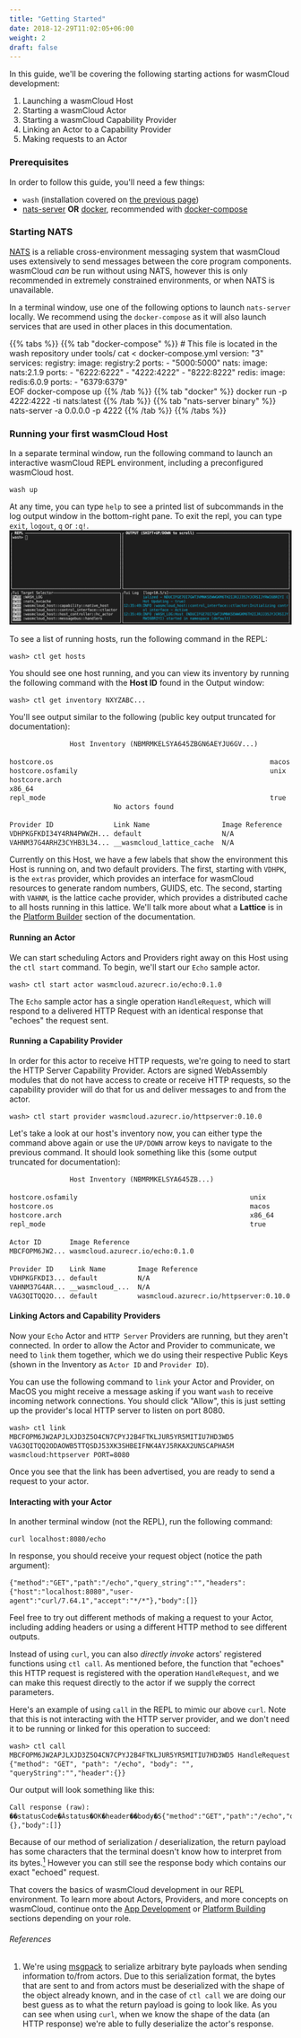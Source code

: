 ```yaml
---
title: "Getting Started"
date: 2018-12-29T11:02:05+06:00
weight: 2
draft: false
---
```


In this guide, we'll be covering the following starting actions for wasmCloud development:
1. Launching a wasmCloud Host
1. Starting a wasmCloud Actor
1. Starting a wasmCloud Capability Provider
1. Linking an Actor to a Capability Provider
1. Making requests to an Actor

### Prerequisites
In order to follow this guide, you'll need a few things:
- `wash` (installation covered on [the previous page](../installation))
- [nats-server](https://docs.nats.io/nats-server/installation) **OR** [docker](https://docs.docker.com/engine/install/), recommended with [docker-compose](https://docs.docker.com/compose/install/)

### Starting NATS
[NATS](https://nats.io/) is a reliable cross-environment messaging system that wasmCloud uses extensively to send messages between the core program components. wasmCloud _can_ be run without using NATS, however this is only recommended in extremely constrained environments, or when NATS is unavailable.

In a terminal window, use one of the following options to launch `nats-server` locally. We recommend using the `docker-compose` as it will also launch services that are used in other places in this documentation.

{{% tabs %}}
   {{% tab "docker-compose" %}}
    # This file is located in the wash repository under tools/
    cat <<EOF > docker-compose.yml
    version: "3"
    services:
      registry:
        image: registry:2
        ports:
        - "5000:5000"
      nats:
        image: nats:2.1.9
        ports:
        - "6222:6222"
        - "4222:4222"
        - "8222:8222"
      redis:
        image: redis:6.0.9
        ports:
        - "6379:6379"   
    EOF
    docker-compose up
   {{% /tab %}}
   {{% tab "docker" %}}
    docker run -p 4222:4222 -ti nats:latest
   {{% /tab %}}
   {{% tab "nats-server binary" %}}
    nats-server -a 0.0.0.0 -p 4222
   {{% /tab %}}
 {{% /tabs %}}

### Running your first wasmCloud Host
In a separate terminal window, run the following command to launch an interactive wasmCloud REPL environment, including a preconfigured wasmCloud host.
```shell
wash up
```
At any time, you can type `help` to see a printed list of subcommands in the log output window in the bottom-right pane. To exit the repl, you can type `exit`, `logout`, `q` or `:q!`.
![REPL](../wash_up.png)

To see a list of running hosts, run the following command in the REPL:
```shell
wash> ctl get hosts
```
You should see one host running, and you can view its inventory by running the following command with the **Host ID** found in the Output window:
```shell
wash> ctl get inventory NXYZABC...
```
You'll see output similar to the following (public key output truncated for documentation):
```shell
               Host Inventory (NBMRMKELSYA645ZBGN6AEYJU6GV...)                
                                                                                                        
hostcore.os                                                      macos                                        
hostcore.osfamily                                                unix                                         
hostcore.arch                                                    x86_64                                       
repl_mode                                                        true                                         
                          No actors found                                             
                                                                                                        
Provider ID               Link Name                  Image Reference   
VDHPKGFKDI34Y4RN4PWWZH... default                    N/A               
VAHNM37G4ARHZ3CYHB3L34... __wasmcloud_lattice_cache  N/A               
```
Currently on this Host, we have a few labels that show the environment this Host is running on, and two default providers. The first, starting with `VDHPK`, is the `extras` provider, which provides an interface for wasmCloud resources to generate random numbers, GUIDS, etc. The second, starting with `VAHNM`, is the lattice cache provider, which provides a distributed cache to all hosts running in this lattice. We'll talk more about what a **Lattice** is in the [Platform Builder](../../platform-builder) section of the documentation.

#### Running an Actor
We can start scheduling Actors and Providers right away on this Host using the `ctl start` command. To begin, we'll start our `Echo` sample actor.
```shell
wash> ctl start actor wasmcloud.azurecr.io/echo:0.1.0
```
The `Echo` sample actor has a single operation `HandleRequest`, which will respond to a delivered HTTP Request with an identical response that "echoes" the request sent.

#### Running a Capability Provider
In order for this actor to receive HTTP requests, we're going to need to start the HTTP Server Capability Provider. Actors are signed WebAssembly modules that do not have access to create or receive HTTP requests, so the capability provider will do that for us and deliver messages to and from the actor. 
```shell
wash> ctl start provider wasmcloud.azurecr.io/httpserver:0.10.0
```
Let's take a look at our host's inventory now, you can either type the command above again or use the `UP/DOWN` arrow keys to navigate to the previous command. It should look something like this (some output truncated for documentation):
```shell
               Host Inventory (NBMRMKELSYA645ZB...)                           
                                                                                                                              
hostcore.osfamily                                           unix                                                              
hostcore.os                                                 macos                                                             
hostcore.arch                                               x86_64                                                            
repl_mode                                                   true                                                              
                                                                                                                              
Actor ID       Image Reference                                                   
MBCFOPM6JW2... wasmcloud.azurecr.io/echo:0.1.0                                         
                                
Provider ID    Link Name        Image Reference                        
VDHPKGFKDI3... default          N/A                                    
VAHNM37G4AR... __wasmcloud_...  N/A                                    
VAG3QITQQ2O... default          wasmcloud.azurecr.io/httpserver:0.10.0 
```

#### Linking Actors and Capability Providers
Now your `Echo` Actor and `HTTP Server` Providers are running, but they aren't connected. In order to allow the Actor and Provider to communicate, we need to `link` them together, which we do using their respective Public Keys (shown in the Inventory as `Actor ID` and `Provider ID`).

You can use the following command to `link` your Actor and Provider, on MacOS you might receive a message asking if you want `wash` to receive incoming network connections. You should click "Allow", this is just setting up the provider's local HTTP server to listen on port 8080.
```shell
wash> ctl link MBCFOPM6JW2APJLXJD3Z5O4CN7CPYJ2B4FTKLJUR5YR5MITIU7HD3WD5 VAG3QITQQ2ODAOWB5TTQSDJ53XK3SHBEIFNK4AYJ5RKAX2UNSCAPHA5M wasmcloud:httpserver PORT=8080
```
Once you see that the link has been advertised, you are ready to send a request to your actor.

#### Interacting with your Actor
In another terminal window (not the REPL), run the following command:
```shell
curl localhost:8080/echo
```
In response, you should receive your request object (notice the path argument):
```shell
{"method":"GET","path":"/echo","query_string":"","headers":{"host":"localhost:8080","user-agent":"curl/7.64.1","accept":"*/*"},"body":[]}
```
Feel free to try out different methods of making a request to your Actor, including adding headers or using a different HTTP method to see different outputs.

Instead of using `curl`, you can also _directly invoke_ actors' registered functions using `ctl call`. As mentioned before, the function that "echoes" this HTTP request is registered with the operation `HandleRequest`, and we can make this request directly to the actor if we supply the correct parameters.

Here's an example of using `call` in the REPL to mimic our above `curl`. Note that this is not interacting with the HTTP server provider, and we don't need it to be running or linked for this operation to succeed:
```shell
wash> ctl call MBCFOPM6JW2APJLXJD3Z5O4CN7CPYJ2B4FTKLJUR5YR5MITIU7HD3WD5 HandleRequest {"method": "GET", "path": "/echo", "body": "", "queryString":"","header":{}}
```
Our output will look something like this:
```shell
Call response (raw): ��statusCode�Ȧstatus�OK�header��body�S{"method":"GET","path":"/echo","query_string":"","headers":{},"body":[]}
```
Because of our method of serialization / deserialization, the return payload has some characters that the terminal doesn't know how to interpret from its bytes.[<sup>1</sup>](#references) However you can still see the response body which contains our exact "echoed" request.

That covers the basics of wasmCloud development in our REPL environment. To learn more about Actors, Providers, and more concepts on wasmCloud, continue onto the [App Development](../../app-dev) or [Platform Building](../../platform-builder) sections depending on your role.

###### References
1. We're using [msgpack](https://msgpack.org/) to serialize arbitrary byte payloads when sending information to/from actors. Due to this serialization format, the bytes that are sent to and from actors must be deserialized with the shape of the object already known, and in the case of `ctl call` we are doing our best guess as to what the return payload is going to look like. As you can see when using `curl`, when we know the shape of the data (an HTTP response) we're able to fully deserialize the actor's response.